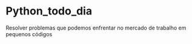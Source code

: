 # Python_todo_dia
Resolver problemas que podemos enfrentar no mercado de trabalho em pequenos códigos
